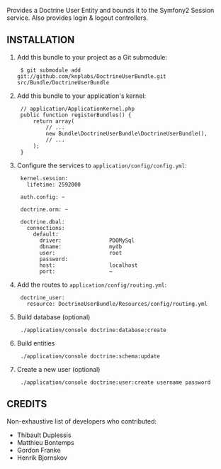Provides a Doctrine User Entity and bounds it to the Symfony2 Session service.
Also provides login & logout controllers.

## INSTALLATION

1. Add this bundle to your project as a Git submodule:

        $ git submodule add git://github.com/knplabs/DoctrineUserBundle.git src/Bundle/DoctrineUserBundle

2. Add this bundle to your application's kernel:

        // application/ApplicationKernel.php
        public function registerBundles() {
            return array(
                // ...
                new Bundle\DoctrineUserBundle\DoctrineUserBundle(),
                // ...
            );
        }

3. Configure the services to `application/config/config.yml`:

        kernel.session:
          lifetime: 2592000

        auth.config: ~

        doctrine.orm: ~

        doctrine.dbal:
          connections:
            default:
              driver:               PDOMySql
              dbname:               mydb
              user:                 root
              password:
              host:                 localhost
              port:                 ~

4. Add the routes to `application/config/routing.yml`:

        doctrine_user:
          resource: DoctrineUserBundle/Resources/config/routing.yml

5. Build database (optional)

        ./application/console doctrine:database:create

6. Build entities

        ./application/console doctrine:schema:update

7. Create a new user (optional)

        ./application/console doctrine:user:create username password

## CREDITS

Non-exhaustive list of developers who contributed:
- Thibault Duplessis
- Matthieu Bontemps
- Gordon Franke
- Henrik Bjornskov
